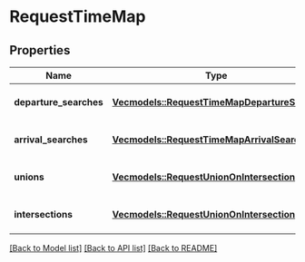 # RequestTimeMap

## Properties
Name | Type | Description | Notes
------------ | ------------- | ------------- | -------------
**departure_searches** | [**Vec<models::RequestTimeMapDepartureSearch>**](RequestTimeMapDepartureSearch.md) |  | [optional] [default to None]
**arrival_searches** | [**Vec<models::RequestTimeMapArrivalSearch>**](RequestTimeMapArrivalSearch.md) |  | [optional] [default to None]
**unions** | [**Vec<models::RequestUnionOnIntersection>**](RequestUnionOnIntersection.md) |  | [optional] [default to None]
**intersections** | [**Vec<models::RequestUnionOnIntersection>**](RequestUnionOnIntersection.md) |  | [optional] [default to None]

[[Back to Model list]](../README.md#documentation-for-models) [[Back to API list]](../README.md#documentation-for-api-endpoints) [[Back to README]](../README.md)


